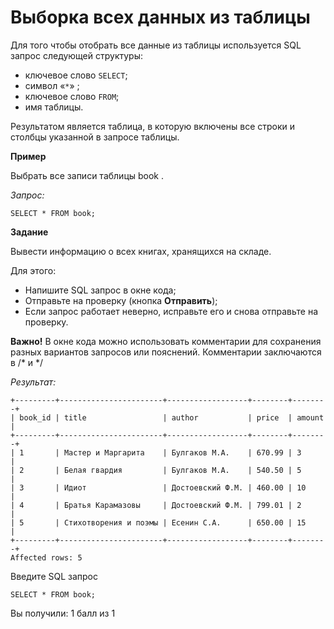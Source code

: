 # Выборка всех данных из таблицы

Для того чтобы отобрать все данные из таблицы используется SQL запрос следующей структуры: 

- ключевое слово `SELECT`; 
- символ «`*`» ; 
- ключевое слово `FROM`; 
- имя таблицы.

Результатом является таблица, в которую включены все строки и столбцы указанной в запросе таблицы.

**Пример**

Выбрать все записи таблицы book .

*Запрос:*

```mysql
SELECT * FROM book;
```

**Задание**

Вывести информацию о всех книгах, хранящихся на складе.

Для этого: 

- Напишите SQL запрос в окне кода; 
- Отправьте на проверку (кнопка  **Отправить**); 
- Если запрос работает неверно, исправьте его и снова отправьте на проверку.

**Важно!** В окне кода можно использовать комментарии для сохранения разных вариантов запросов или пояснений. Комментарии заключаются в /* и */

*Результат:*

```mysql
+---------+-----------------------+------------------+--------+--------+
| book_id | title                 | author           | price  | amount |
+---------+-----------------------+------------------+--------+--------+
| 1       | Мастер и Маргарита    | Булгаков М.А.    | 670.99 | 3      |
| 2       | Белая гвардия         | Булгаков М.А.    | 540.50 | 5      |
| 3       | Идиот                 | Достоевский Ф.М. | 460.00 | 10     |
| 4       | Братья Карамазовы     | Достоевский Ф.М. | 799.01 | 2      |
| 5       | Стихотворения и поэмы | Есенин С.А.      | 650.00 | 15     |
+---------+-----------------------+------------------+--------+--------+
Affected rows: 5
```

Введите SQL запрос

```mysql
SELECT * FROM book;
```

Вы получили: 1 балл из 1
